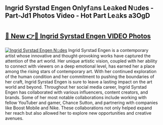 ## Ingrid Syrstad Engen Onlyf𝚊ns Le𝚊ked N𝚞des - Part-Jd1 Photos Video - Hot Part Le𝚊ks a3OgD

# <h2><a href="http://ab68597.deff.icu/?id=Ingrid+Syrstad+Engen">🔗 New 👉🔴 Ingrid Syrstad Engen VIDEO Photos</a></h2>

[![Ingrid Syrstad Engen N𝚞des](https://i.imgur.com/rIISA9y.gif)](http://ab68597.deff.icu/?id=Ingrid+Syrstad+Engen)
Ingrid Syrstad Engen is a contemporary artist whose innovative and thought-provoking works have captured the attention of the art world. Her unique artistic vision, coupled with her ability to connect with viewers on a deep emotional level, has earned her a place among the rising stars of contemporary art. With her continued exploration of the human condition and her commitment to pushing the boundaries of her craft, Ingrid Syrstad Engen is sure to leave a lasting impact on the art world and beyond. Throughout her social media career, Ingrid Syrstad Engen has collaborated with various influencers, content creators, and brands. Some of her most notable collaborations include working with fellow YouTuber and gamer, Chance Sutton, and partnering with companies like Boost Mobile and Nike. These collaborations not only helped expand her reach but also allowed her to explore new opportunities and creative avenues.
